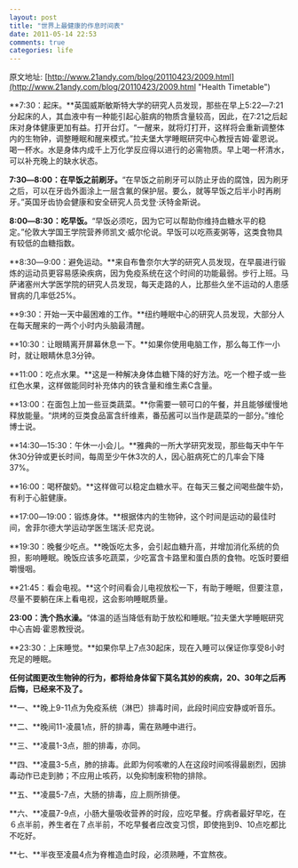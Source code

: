 ```yaml
---
layout: post
title: "世界上最健康的作息时间表"
date: 2011-05-14 22:53
comments: true
categories: life
---
```

原文地址: [http://www.21andy.com/blog/20110423/2009.html](http://www.21andy.com/blog/20110423/2009.html "Health Timetable")

**7:30：起床。**英国威斯敏斯特大学的研究人员发现，那些在早上5:22―7:21 分起床的人，其血液中有一种能引起心脏病的物质含量较高，因此，在7:21之后起床对身体健康更加有益。打开台灯。“一醒来，就将灯打开，这样将会重新调整体内的生物钟，调整睡眠和醒来模式。”拉夫堡大学睡眠研究中心教授吉姆·霍恩说。喝一杯水。水是身体内成千上万化学反应得以进行的必需物质。早上喝一杯清水，可以补充晚上的缺水状态。

**7:30―8:00：在早饭之前刷牙。**“在早饭之前刷牙可以防止牙齿的腐蚀，因为刷牙之后，可以在牙齿外面涂上一层含氟的保护层。要么，就等早饭之后半小时再刷牙。”英国牙齿协会健康和安全研究人员戈登·沃特金斯说。

**8:00―8:30：吃早饭。**“早饭必须吃，因为它可以帮助你维持血糖水平的稳定。”伦敦大学国王学院营养师凯文·威尔伦说。早饭可以吃燕麦粥等，这类食物具有较低的血糖指数。

**8:30―9:00：避免运动。**来自布鲁奈尔大学的研究人员发现，在早晨进行锻炼的运动员更容易感染疾病，因为免疫系统在这个时间的功能最弱。步行上班。马萨诸塞州大学医学院的研究人员发现，每天走路的人，比那些久坐不运动的人患感冒病的几率低25%。 <!--more-->

**9:30：开始一天中最困难的工作。**纽约睡眠中心的研究人员发现，大部分人在每天醒来的一两个小时内头脑最清醒。

**10:30：让眼睛离开屏幕休息一下。**如果你使用电脑工作，那么每工作一小时，就让眼睛休息3分钟。

**11:00：吃点水果。**这是一种解决身体血糖下降的好方法。吃一个橙子或一些红色水果，这样做能同时补充体内的铁含量和维生素C含量。

**13:00：在面包上加一些豆类蔬菜。**你需要一顿可口的午餐，并且能够缓慢地释放能量。“烘烤的豆类食品富含纤维素，番茄酱可以当作是蔬菜的一部分。”维伦博士说。

**14:30―15:30：午休一小会儿。**雅典的一所大学研究发现，那些每天中午午休30分钟或更长时间，每周至少午休3次的人，因心脏病死亡的几率会下降37%。

**16:00：喝杯酸奶。**这样做可以稳定血糖水平。在每天三餐之间喝些酸牛奶，有利于心脏健康。

**17:00―19:00：锻炼身体。**根据体内的生物钟，这个时间是运动的最佳时间，舍菲尔德大学运动学医生瑞沃·尼克说。

**19:30：晚餐少吃点。**晚饭吃太多，会引起血糖升高，并增加消化系统的负担，影响睡眠。晚饭应该多吃蔬菜，少吃富含卡路里和蛋白质的食物。吃饭时要细嚼慢咽。

**21:45：看会电视。**这个时间看会儿电视放松一下，有助于睡眠，但要注意，尽量不要躺在床上看电视，这会影响睡眠质量。

**23:00：洗个热水澡。**“体温的适当降低有助于放松和睡眠。”拉夫堡大学睡眠研究中心吉姆·霍恩教授说。

**23:30：上床睡觉。**如果你早上7点30起床，现在入睡可以保证你享受8小时充足的睡眠。

**任何试图更改生物钟的行为，都将给身体留下莫名其妙的疾病，20、30年之后再后悔，已经来不及了。**

**一、**晚上9-11点为免疫系统（淋巴）排毒时间，此段时间应安静或听音乐。

**二、**晚间11-凌晨1点，肝的排毒，需在熟睡中进行。

**三、**凌晨1-3点，胆的排毒，亦同。

**四、**凌晨3-5点，肺的排毒。此即为何咳嗽的人在这段时间咳得最剧烈，因排毒动作已走到肺；不应用止咳药，以免抑制废积物的排除。

**五、**凌晨5-7点，大肠的排毒，应上厕所排便。

**六、**凌晨7-9点，小肠大量吸收营养的时段，应吃早餐。疗病者最好早吃，在６点半前，养生者在７点半前，不吃早餐者应改变习惯，即使拖到9、10点吃都比不吃好。

**七、**半夜至凌晨4点为脊椎造血时段，必须熟睡，不宜熬夜。

